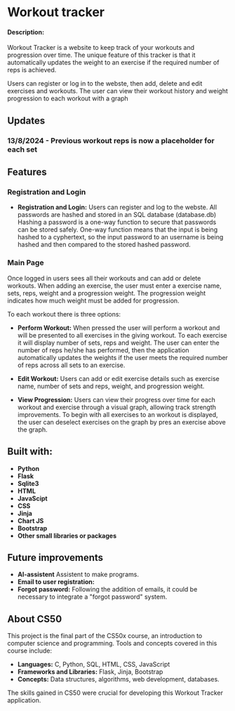 # Workout tracker
#### Description:
Workout Tracker is a website to keep track of your workouts and progression over time. The unique feature of this tracker is that it automatically updates the weight to an exercise if the required number of reps is achieved.

Users can register or log in to the webste, then add, delete and edit exercises and workouts. The user can view their workout history and weight progression to each workout with a graph

## Updates
### 13/8/2024 - Previous workout reps is now a placeholder for each set
## Features
### Registration and Login
- **Registration and Login:** Users can register and log to the webste. All passwords are hashed and stored in an SQL database (database.db) Hashing a password is a one-way function to secure that passwords can be stored safely. One-way function means that the input is being hashed to a cyphertext, so the input password to an username is being hashed and then compared to the stored hashed password.

### Main Page
Once logged in users sees all their workouts and can add or delete workouts. When adding an exercise, the user must enter a exercise name, sets, reps, weight and a progression weight. The progression weight indicates how much weight must be added for progression.

To each workout there is three options:

- **Perform Workout:** When pressed the user will perform a workout and will be presented to all exercises in the giving workout. To each exercise it will display number of sets, reps and weight. The user can enter the number of reps he/she has performed, then the application automatically updates the weights if the user meets the required number of reps across all sets to an exercise.

- **Edit Workout:** Users can add or edit exercise details such as exercise name, number of sets and reps, weight, and progression weight.

- **View Progression:** Users can view their progress over time for   each workout and exercise through a visual graph, allowing track strength improvements. To begin with all exercises to an workout is displayed, the user can deselect exercises on the graph by pres an exercise above the graph.

## Built with:
- **Python**
- **Flask**
- **Sqlite3**
- **HTML**
- **JavaScipt**
- **CSS**
- **Jinja**
- **Chart JS**
- **Bootstrap**
- **Other small libraries or packages**

## Future improvements
- **AI-assistent** Assistent to make programs.
- **Email to user registration:**
- **Forgot password:** Following the addition of emails, it could be necessary to integrate a "forgot password" system.

## About CS50

This project is the final part of the CS50x course, an introduction to computer science and programming. Tools and concepts covered in this course include:

- **Languages:** C, Python, SQL, HTML, CSS, JavaScript
- **Frameworks and Libraries:** Flask, Jinja, Bootstrap
- **Concepts:** Data structures, algorithms, web development, databases.

The skills gained in CS50 were crucial for developing this Workout Tracker application.

